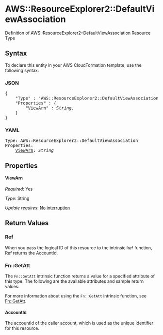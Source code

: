# AWS::ResourceExplorer2::DefaultViewAssociation

Definition of AWS::ResourceExplorer2::DefaultViewAssociation Resource Type

## Syntax

To declare this entity in your AWS CloudFormation template, use the following syntax:

### JSON

<pre>
{
    "Type" : "AWS::ResourceExplorer2::DefaultViewAssociation",
    "Properties" : {
        "<a href="#viewarn" title="ViewArn">ViewArn</a>" : <i>String</i>,
    }
}
</pre>

### YAML

<pre>
Type: AWS::ResourceExplorer2::DefaultViewAssociation
Properties:
    <a href="#viewarn" title="ViewArn">ViewArn</a>: <i>String</i>
</pre>

## Properties

#### ViewArn

_Required_: Yes

_Type_: String

_Update requires_: [No interruption](https://docs.aws.amazon.com/AWSCloudFormation/latest/UserGuide/using-cfn-updating-stacks-update-behaviors.html#update-no-interrupt)

## Return Values

### Ref

When you pass the logical ID of this resource to the intrinsic `Ref` function, Ref returns the AccountId.

### Fn::GetAtt

The `Fn::GetAtt` intrinsic function returns a value for a specified attribute of this type. The following are the available attributes and sample return values.

For more information about using the `Fn::GetAtt` intrinsic function, see [Fn::GetAtt](https://docs.aws.amazon.com/AWSCloudFormation/latest/UserGuide/intrinsic-function-reference-getatt.html).

#### AccountId

The accountId of the caller account, which is used as the unique identifier for this resource.

